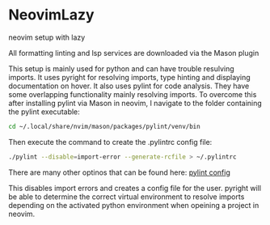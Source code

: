 # NeovimLazy

neovim setup with lazy

All formatting linting and lsp services are downloaded via the Mason plugin

This setup is mainly used for python and can have trouble resulving imports.
It uses pyright for resolving imports, type hinting and displaying documentation
on hover. It also uses pylint for code analysis. They have some overlapping
functionality mainly resolving imports. To overcome this after installing pylint
via Mason in neovim, I navigate to the folder containing the pylint executable:

```bash
cd ~/.local/share/nvim/mason/packages/pylint/venv/bin
```

Then execute the command to create the .pylintrc config file:

```bash
./pylint --disable=import-error --generate-rcfile > ~/.pylintrc
```

There are many other optinos that can be found here: [pylint config](https://pylint.pycqa.org/en/stable/user_guide/configuration/all-options.html)

This disables import errors and creates a config file for the user.
pyright will be able to determine the correct virtual environment to
resolve imports depending on the activated python environment when
opeining a project in neovim.
